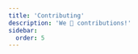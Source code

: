 ```yaml
---
title: 'Contributing'
description: 'We 💛 contributions!'
sidebar:
  order: 5
---
```


<!--@include: @/include/CONTRIBUTING.md-->
